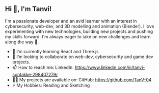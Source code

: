 ## Hi 👋, I'm Tanvi!

I'm a passionate developer and an avid learner with an interest in cybersecurity, web-dev, and 3D modelling and animation (Blender). I love experimenting with new technologies, building new projects and pushing my skills forward. I'm always eager to take on new challenges and learn along the way 🚀.

- 🌱 I’m currently learning React and Three.js
- 👯 I’m looking to collaborate on web-dev, cybersecurity and game dev projects.
- 📫 How to reach me: LinkedIn: https://www.linkedin.com/in/tanvi-sontakke-298407279/
- 👨‍💻 My projects are available on: GitHub: https://github.com/TanV-04
- ⚡ My Hobbies: Reading and Sketching
